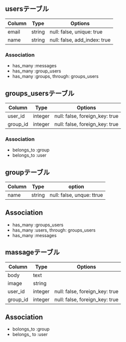 ## usersテーブル

|Column|Type|Options|
|------|----|-------|
|email|string|null: false, unique: true|
|name|string|null: false, add_index: true|
### Association
- has_many :messages
- has_many :group_users
- has_many :groups, through: groups_users

## groups_usersテーブル
|Column|Type|Options|
|------|----|-------|
|user_id|integer|null: false, foreign_key: true|
|group_id|integer|null: false, foreign_key: true|

### Association
- belongs_to :group
- belongs_to :user

## groupテーブル
|Column|Type|option|
|------|----|------|
|name|string|null: false, unque: ttrue|

## Association
- has_many :groups_users
- has_many :users, through: groups_users
- has_many :messages

## massageテーブル
|Column|Type|Options|
|------|----|-------|
|body|text|
|image|string|
|user_id|integer|null: false, foreign_key: true|
|group_id|integer|null: false, foreign_key: true|

## Association
- bolongs_to :group
- belongs_ to :user
